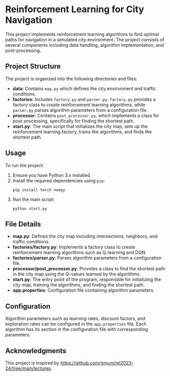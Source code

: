 # Reinforcement Learning for City Navigation

This project implements reinforcement learning algorithms to find optimal paths for navigation in a simulated city environment. The project consists of several components including data handling, algorithm implementation, and post-processing.

## Project Structure

The project is organized into the following directories and files:

- **data**: Contains `map.py` which defines the city environment and traffic conditions.
- **factories**: Includes `factory.py` and `parser.py`. `factory.py` provides a factory class to create reinforcement learning algorithms, while `parser.py` parses algorithm parameters from a configuration file.
- **processor**: Contains `post_processor.py`, which implements a class for post-processing, specifically for finding the shortest path.
- **start.py**: The main script that initializes the city map, sets up the reinforcement learning factory, trains the algorithms, and finds the shortest path.

## Usage

To run the project:

1. Ensure you have Python 3.x installed.
2. Install the required dependencies using `pip`:
    ```
    pip install torch numpy
    ```
3. Run the main script:
    ```
    python start.py
    ```

## File Details

- **map.py**: Defines the city map including intersections, neighbors, and traffic conditions.
- **factories/factory.py**: Implements a factory class to create reinforcement learning algorithms such as Q-learning and DQN.
- **factories/parser.py**: Parses algorithm parameters from a configuration file.
- **processor/post_processor.py**: Provides a class to find the shortest path in the city map using the Q-values learned by the algorithms.
- **start.py**: The entry point of the program, responsible for initializing the city map, training the algorithms, and finding the shortest path.
- **app.properties**: Configuration file containing algorithm parameters.

## Configuration

Algorithm parameters such as learning rates, discount factors, and exploration rates can be configured in the `app.properties` file. Each algorithm has its section in the configuration file with corresponding parameters.

## Acknowledgments

This project is inspired by https://github.com/gmum/ml2023-24/tree/main/lectures.
